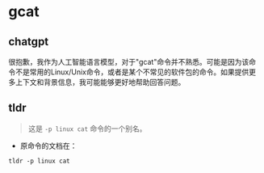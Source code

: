 # gcat 
## chatgpt 
很抱歉，我作为人工智能语言模型，对于"gcat"命令并不熟悉。可能是因为该命令不是常用的Linux/Unix命令，或者是某个不常见的软件包的命令。如果提供更多上下文和背景信息，我可能能够更好地帮助回答问题。 

## tldr 
 
> 这是 `-p linux cat` 命令的一个别名。

- 原命令的文档在：

`tldr -p linux cat`
